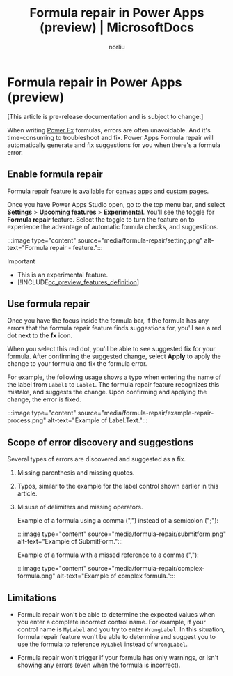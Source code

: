 ﻿---
title: "Formula repair in Power Apps (preview) | MicrosoftDocs"
description: Understand how to enable and use formula repair in Power Apps
ms.custom: ""
ms.date: 09/30/2022
ms.reviewer: tapanm-msft
ms.topic: overview
author: norliu
ms.subservice: common
ms.author: norliu
search.audienceType: 
  - maker
search.app: 
  - PowerApps
contributors:
  - tapanm-msft
  - norliu
---

# Formula repair in Power Apps (preview)

[This article is pre-release documentation and is subject to change.]

When writing [Power Fx](/power-platform/power-fx/overview) formulas, errors are often unavoidable. And it's time-consuming to troubleshoot and fix. Power Apps Formula repair will automatically generate and fix suggestions for you when there's a formula error.

## Enable formula repair

Formula repair feature is available for [canvas apps](/power-apps/maker/canvas-apps/getting-started) and [custom pages](/power-apps/maker/model-driven-apps/model-app-page-overview).

Once you have Power Apps Studio open, go to the top menu bar, and select **Settings** > **Upcoming features** > **Experimental**. You'll see the toggle for **Formula repair** feature. Select the toggle to turn the feature on to experience the advantage of automatic formula checks, and suggestions. 

:::image type="content" source="media/formula-repair/setting.png" alt-text="Formula repair - feature.":::

> [!IMPORTANT]
> - This is an experimental feature.
> - [!INCLUDE[cc_preview_features_definition](../../includes/cc-preview-features-definition.md)]

## Use formula repair

Once you have the focus inside the formula bar, if the formula has any errors that the formula repair feature finds suggestions for, you'll see a red dot next to the **fx** icon.

When you select this red dot, you'll be able to see suggested fix for your formula. After confirming the suggested change, select **Apply** to apply the change to your formula and fix the formula error.

For example, the following usage shows a typo when entering the name of the label from `Label1` to `Lable1`. The formula repair feature recognizes this mistake, and suggests the change. Upon confirming and applying the change, the error is fixed.

:::image type="content" source="media/formula-repair/example-repair-process.png" alt-text="Example of Label.Text.":::

## Scope of error discovery and suggestions

Several types of errors are discovered and suggested as a fix.

1. Missing parenthesis and missing quotes.

1. Typos, similar to the example for the label control shown earlier in this article.

1. Misuse of delimiters and missing operators.

    Example of a formula using a comma (",") instead of a semicolon (";"):

    :::image type="content" source="media/formula-repair/submitform.png" alt-text="Example of SubmitForm.":::

    Example of a formula with a missed reference to a comma (","):

    :::image type="content" source="media/formula-repair/complex-formula.png" alt-text="Example of complex formula.":::

## Limitations

- Formula repair won't be able to determine the expected values when you enter a complete incorrect control name. For example, if your control name is `MyLabel` and you try to enter `WrongLabel`. In this situation, formula repair feature won't be able to determine and suggest you to use the formula to reference `MyLabel` instead of `WrongLabel`.

- Formula repair won't trigger if your formula has only warnings, or isn't showing any errors (even when the formula is incorrect).
